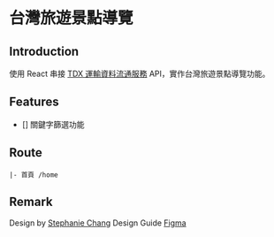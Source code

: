 # 台灣旅遊景點導覽  <!-- | [Demo](https://johnsonmao.github.io/taiwan_tourguide/#/home) -->

## Introduction

使用 React 串接 [TDX 運輸資料流通服務](https://tdx.transportdata.tw/) API，實作台灣旅遊景點導覽功能。

## Features

- [] 關鍵字篩選功能

## Route

```
|- 首頁 /home
```

## Remark

Design by [Stephanie Chang](https://www.linkedin.com/in/chixuanchang/)
Design Guide [Figma](https://www.figma.com/file/LG7ZiO3cjQwI93G14d2BWH/2021-F2E?node-id=0%3A1&t=ybLi7lyvLq0Dduyl-0)
